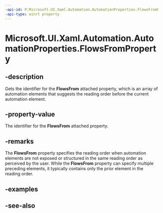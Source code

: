 ```yaml
---
-api-id: P:Microsoft.UI.Xaml.Automation.AutomationProperties.FlowsFromProperty
-api-type: winrt property
---
```


<!-- Property syntax
public Windows.UI.Xaml.DependencyProperty FlowsFromProperty { get; }
-->

# Microsoft.UI.Xaml.Automation.AutomationProperties.FlowsFromProperty

## -description
Gets the identifier for the **FlowsFrom** attached property, which is an array of automation elements that suggests the reading order before the current automation element.

## -property-value
The identifier for the **FlowsFrom** attached property.

## -remarks
The **FlowsFrom** property specifies the reading order when automation elements are not exposed or structured in the same reading order as perceived by the user. While the **FlowsFrom** property can specify multiple preceding elements, it typically contains only the prior element in the reading order.

## -examples

## -see-also
